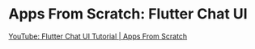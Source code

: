 # Apps From Scratch: Flutter Chat UI

[YouTube: Flutter Chat UI Tutorial | Apps From Scratch](https://youtu.be/h-igXZCCrrc)